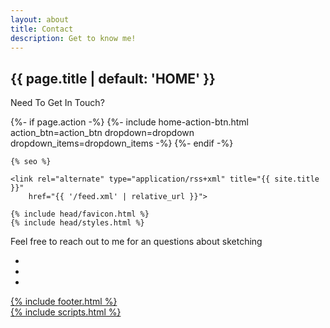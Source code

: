 ```yaml
---
layout: about
title: Contact
description: Get to know me!
---
```



<head>
<div class="home-page">
  <!-- home page header -->
  <section class="home-page-header">
    <div class="container text-center">
      <h1 class="animated fadeInDownBig">{{ page.title | default: 'HOME' }}</h1>
      <p> Need To Get In Touch? </p>
      {%- if page.action -%}
        {%- include home-action-btn.html action_btn=action_btn dropdown=dropdown dropdown_items=dropdown_items -%}
      {%- endif -%}
</head>
    </div>
  </section>
<body>
    <meta charset="utf-8">
    <meta http-equiv="X-UA-Compatible" content="IE=edge">
    <meta name="viewport" content="width=device-width, initial-scale=1">

    {% seo %}

    <link rel="alternate" type="application/rss+xml" title="{{ site.title }}"
        href="{{ '/feed.xml' | relative_url }}">

    {% include head/favicon.html %}
    {% include head/styles.html %}

  <!-- page container -->
  <div class="page-container">
    <!-- page header -->
    <!-- page content -->
    <main class="page-content" role="main">
      <p> Feel free to reach out to me for an questions about sketching</p>
    </main>
    <ul class="Socials">
    <li class="Facebook"
        <a class="nav-link" href="https://www.facebook.com/profile.php?id=100010409977036"/a> 
    <li class="Twitter">
        <a class="nav-link" href="https://twitter.com/TaniyaLynee"/a>
    <li class="Instagram"
        <a class="nav-link" href="https://www.instagram.com/taniyyaaa/?hl=en" /a>
    </li>
    </ul>
    <!-- page footer -->
    {% include footer.html %}
  </div>
  {% include scripts.html %}
</body>

